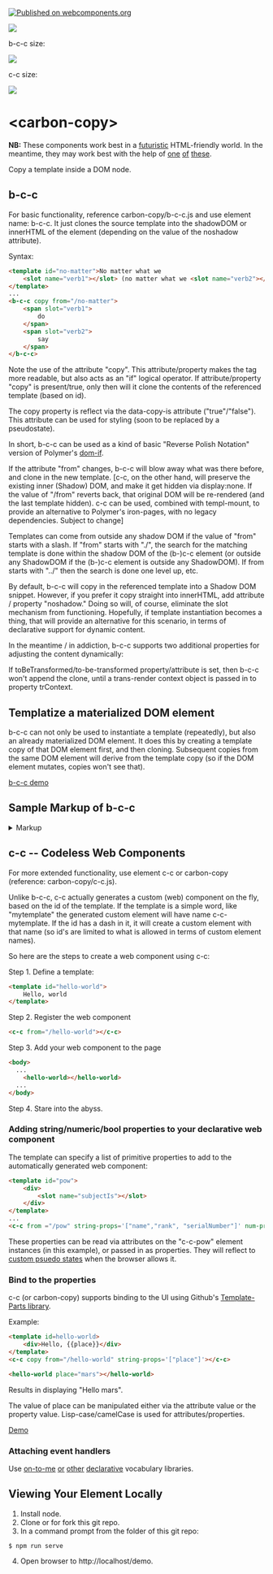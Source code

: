 [![Published on webcomponents.org](https://img.shields.io/badge/webcomponents.org-published-blue.svg)](https://www.webcomponents.org/element/bahrus/carbon-copy)

<a href="https://nodei.co/npm/carbon-copy/"><img src="https://nodei.co/npm/carbon-copy.png"></a>

b-c-c size:

<img src="http://img.badgesize.io/https://unpkg.com/carbon-copy@0.1.43/build/ES6/b-c-c.iife.js?compression=gzip"/>

c-c size:

<img src="http://img.badgesize.io/https://unpkg.com/carbon-copy@0.1.43/build/ES6/carbon-copy.js?compression=gzip"/>

# \<carbon-copy\>

**NB:** These components work best in a [futuristic](https://github.com/bahrus/templ-mount) HTML-friendly world.  In the meantime, they may work best with the help of [one](https://www.npmjs.com/package/html-include-element) [of](https://www.webcomponents.org/element/@github/include-fragment-element) [these](https://www.npmjs.com/package/@vanillawc/wc-include).

Copy a template inside a DOM node. 

## b-c-c

For basic functionality, reference carbon-copy/b-c-c.js and use element name:  b-c-c.  It just clones the source template into the shadowDOM or innerHTML of the element (depending on the value of the noshadow attribute).

Syntax:

```html
<template id="no-matter">No matter what we
    <slot name="verb1"></slot> (no matter what we <slot name="verb2"></slot>)
</template>
...
<b-c-c copy from="/no-matter">
    <span slot="verb1">
        do
    </span>
    <span slot="verb2">
        say
    </span>
</b-c-c>
```

Note the use of the attribute "copy".  This attribute/property makes the tag more readable, but also acts as an "if" logical operator.  If attribute/property "copy" is present/true, only then will it clone the contents of the referenced template (based on id).  

The copy property is reflect via the data-copy-is attribute ("true"/"false").  This attribute can be used for styling (soon to be replaced by a pseudostate).

In short, b-c-c can be used as a kind of basic "Reverse Polish Notation" version of Polymer's [dom-if](https://polymer-library.polymer-project.org/2.0/docs/devguide/templates#dom-if).

If the attribute "from" changes, b-c-c will blow away what was there before, and clone in the new template.  [c-c, on the other hand, will preserve the existing inner (Shadow) DOM, and make it get hidden via display:none.  If the value of "/from" reverts back, that original DOM will be re-rendered (and the last template hidden).  c-c can be used, combined with templ-mount, to provide an alternative to Polymer's iron-pages, with no legacy dependencies. Subject to change]

Templates can come from outside any shadow DOM if the value of "from" starts with a slash.  If "from" starts with "./", the search for the matching template is done within the shadow DOM of the (b-)c-c element (or outside any ShadowDOM if the (b-)c-c element is outside any ShadowDOM).  If from starts with "../" then the search is done one level up, etc.

By default, b-c-c will copy in the referenced template into a Shadow DOM snippet.  However, if you prefer it copy straight into innerHTML, add attribute / property "noshadow."  Doing so will, of course, eliminate the slot mechanism from functioning.  Hopefully, if template instantiation becomes a thing, that will provide an alternative for this scenario, in terms of declarative support for dynamic content. 

In the meantime / in addiction, b-c-c supports two additional properties for adjusting the content dynamically:

If toBeTransformed/to-be-transformed property/attribute is set, then b-c-c won't append the clone, until a trans-render context object is passed in to property trContext.

## Templatize a materialized DOM element

b-c-c can not only be used to instantiate a template (repeatedly), but also an already materialized DOM element.  It does this by creating a template copy of that DOM element first, and then cloning.  Subsequent copies from the same DOM element will derive from the template copy (so if the DOM element mutates, copies won't see that).

[b-c-c demo](https://jsfiddle.net/bahrus/t0n9eLuo/2/)

## Sample Markup of b-c-c

<details>
    <summary>Markup</summary>

```html
<!DOCTYPE html>
<html lang="en">
<head>
    <meta charset="UTF-8">
    <meta http-equiv="X-UA-Compatible" content="IE=edge">
    <meta name="viewport" content="width=device-width, initial-scale=1.0">
    <title>Document</title>
</head>
<body>
    <div>
        <style>
          div {
            background-color: cornsilk;
          }
        </style>
    
        <h3><a href="https://www.youtube.com/watch?v=eAfyFTzZDMM" target="_blank">Beautiful</a></h3>
        <h4>Christina Aguilera</h4>
        <template id="no-matter">
          <style>
            :host {
              background-color: blanchedalmond;
            }
          </style>
          No matter what we <slot name="verb1"></slot> (no matter what we <slot name="verb2"></slot>)
        </template>
        <template id="beautiful">
          <style>
            div {
              background-color: burlywood;
            }
          </style>
          <div>
            <slot name="subjectIs"></slot> beautiful
          </div>
        </template>
        <template id="down">
          <div>So don't you bring me down today</div>
        </template>
        <template id="chorus">
          <style>
            div {
              background-color: paleturquoise;
            }
          </style>
          <b-c-c copy from="/beautiful">
            <span slot="subjectIs">
              <slot name="subjectIs1"></slot>
            </span>
          </b-c-c>
          <div>No matter what they say</div>
          <div prop-pronoun>Words
            <slot name="verb1"></slot> bring
            <slot name="pronoun1"></slot> down</div>
          <div>Oh no</div>
          <b-c-c copy from="/beautiful">
            <span slot="subjectIs">
              <slot name="subjectIs2"></slot>
            </span>
          </b-c-c>
          <div>In every single way</div>
          <div prop-pronoun>Yes words
            <slot name="verb2"></slot> bring
            <slot name="pronoun2"></slot> down</div>
          <div>Oh no</div>
          <b-c-c copy from="/down"></b-c-c>
        </template>

        <p>Don't look at me</p>
        <p>
          <div>Everyday is so wonderful</div>
          <div>Then suddenly</div>
          <div>It's hard to breathe</div>
          <div>Now and then I get insecure</div>
          <div>From all the pain</div>
          <div>I'm so ashamed</div>
        </p>
        <p>
          <b-c-c copy from="/chorus">
    
            <span slot="verb1">can't</span>
            <span slot="verb2">can't</span>
            <span slot="pronoun1">me</span>
            <span slot="pronoun2">me</span>
            <span slot="subjectIs1">I am</span>
            <span slot="subjectIs2">I am</span>
          </b-c-c>
        </p>
        <p>
    
          <div>To all your friends you're delirious</div>
          <div>So consumed</div>
          <div>In all your doom, ooh</div>
          <div>Trying hard to fill the emptiness</div>
          <div>The pieces gone</div>
          <div>Left the puzzle undone</div>
          <div>Ain't that the way it is</div>
        </p>
        <p>
          <b-c-c copy from="/chorus">
            <span slot="verb1">can't</span>
            <span slot="verb2">can't</span>
            <span slot="pronoun1">you</span>
            <span slot="pronoun2">you</span>
            <span slot="subjectIs1">You are</span>
            <span slot="subjectIs2">You are</span>
          </b-c-c>
        </p>
        <br>
        <b-c-c copy from="/no-matter">
          <span slot="verb1">do</span>
          <span slot="verb2">do</span>
        </b-c-c>
        <br>
        <b-c-c copy from="/no-matter">
          <span slot="verb1">say</span>
          <span slot="verb2">say</span>
        </b-c-c>
        <div>We're the song inside the tune (yeah, oh yeah)</div>
        <div>Full of beautiful mistakes</div>
        <p>
          <div>And everywhere we go (and everywhere we go)</div>
          <div>The sun will always shine (the sun will always, always, shine)</div>
          <div>And tomorrow we might awake</div>
          <div>On the other side</div>
        </p>
        <p>
          <b-c-c copy from="/chorus">
            <span slot="verb1">won't</span>
            <span slot="verb2">can't</span>
            <span slot="pronoun1">us</span>
            <span slot="pronoun2">us</span>
            <span slot="subjectIs1">We are</span>
            <span slot="subjectIs2">We are</span>
          </b-c-c>
        </p>
        <p>
          <div>Oh, oh</div>
          <div>Don't you bring me down today</div>
          <div>Don't you bring me down, ooh</div>
          <div>Today</div>
        </p>
    
      </div>
      <script type=module src="https://unpkg.com/carbon-copy@0.1.53/b-c-c.js?module"></script>
</body>
</html>
```

</details>

## c-c -- Codeless Web Components

For more extended functionality, use element c-c or carbon-copy (reference:  carbon-copy/c-c.js).  

Unlike b-c-c, c-c actually generates a custom (web) component on the fly, based on the id of the template.  If the template is a simple word, like "mytemplate" the generated custom element will have name c-c-mytemplate.  If the id has a dash in it, it will create a custom element with that name (so id's are limited to what is allowed in terms of custom element names).   

So here are the steps to create a web component using c-c:

Step 1.  Define a template:

```html
<template id="hello-world">
    Hello, world
</template>
```

Step 2.  Register the web component

```html
<c-c from="/hello-world"></c-c>
```

Step 3.  Add your web component to the page

```html
<body>
  ...
    <hello-world></hello-world>
  ...
</body>
```

Step 4.  Stare into the abyss. 

### Adding string/numeric/bool properties to your declarative web component

The template can specify a list of primitive properties to add to the automatically generated web component:

```html
<template id="pow">
    <div>
        <slot name="subjectIs"></slot> 
    </div>
</template>
...
<c-c from ="/pow" string-props='["name","rank", "serialNumber"]' num-props='["age", "weight"]' bool-props='["mia"]'>
```

These properties can be read via attributes on the "c-c-pow" element instances (in this example), or passed in as properties.  They will reflect to [custom psuedo states](https://www.chromestatus.com/feature/6537562418053120) when the browser allows it.


### Bind to the properties

c-c (or carbon-copy) supports binding to the UI using Github's [Template-Parts library](https://github.com/github/template-parts/).

Example:

```html
<template id=hello-world>
    <div>Hello, {{place}}</div>
</template>
<c-c copy from="/hello-world" string-props='["place"]'></c-c>

<hello-world place="mars"></hello-world>
```

Results in displaying "Hello mars".

The value of place can be manipulated either via the attribute value or the property value.  Lisp-case/camelCase is used for attributes/properties.

[Demo](https://jsfiddle.net/bahrus/t0n9eLuo/4/)

### Attaching event handlers

Use [on-to-me](https://github.com/bahrus/on-to-me) [or](https://github.com/bahrus/pass-down) [other](https://github.com/bahrus/p-et-alia) [declarative](https://github.com/bahrus/xtal-decor) vocabulary libraries.

<!--### Adding Object Properties [TODO]

```html
<template id="beautiful" data-obj-props="d,e">
    <div>
        <slot name="subjectIs"></slot> beautiful
    </div>
</template>
```

Object properties also observe attribute changes with the same name as the property, and also calls onPropsChange.

If you set the attribute value for an object property, it will assume the string is JSON (surrounded by single quotes), and will parse it.

Changes to object properties fire events with the name "[name of prop]-changed".-->

## Viewing Your Element Locally

1.  Install node.
2.  Clone or for fork this git repo.
3.  In a command prompt from the folder of this git repo:

```
$ npm run serve
```

4.  Open browser to http://localhost/demo.





